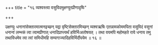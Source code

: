 +++
title = "१६ व्यश्वस्त्वा वसुविदमुक्षण्युरप्रीणादृषिः"

+++

उक्षण्युः धनानांसेक्तारमात्मनइच्छन् यद्वा वृष्टिसेक्तारमिच्छन् व्यश्वऋषिः एतन्नामकोममपिता वसुविदं वसूनां धनानां लम्भकं त्वा त्वामप्रीणात् धनादिप्राप्त्यर्थं हविर्भिःअतोषयत् । तथा वयमपि महोमहते राये धनाय तमु तथाविधमेव त्वा त्वां समिधीमहि सम्यगाज्यादिहविर्भिर्दीपयेम ॥ १६ ॥